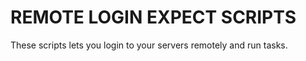 # REMOTE LOGIN EXPECT SCRIPTS

These scripts lets you login to your servers remotely and run tasks. 